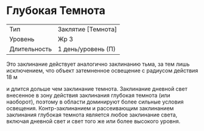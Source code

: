 
# Глубокая Темнота

| | |
|---|---|
|Тип|Заклятие [Темнота]|
|Уровень| Жр 3|
|Длительность| 1 день/уровень (П)|

Это заклинание действует аналогично
заклинанию тьма, за тем лишь исключением, что объект затемненное
освещение с радиусом действия 18 м

и длится дольше чем заклинание темнота.
Заклинание дневной свет внесенное
в зону действия заклинания глубокая
темнота (или наоборот), поэтому в области доминируют более сильные условия освещения.
Контр-заклинанием и рассеивающим
заклинанием заклинания глубокая темнота является любое заклинание света,
включая дневной свет и свет того же
или более высокого уровня.
